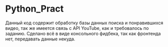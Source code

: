 # Python_Pract

Данный код содержит обработку базы данных поиска и понравившихся видео, так же имеется связь с API YouTube, как и требовалось по заданию.
Сделано всё в виде консольного фидбека, так как фронтенда нет, передавать данные некуда.
